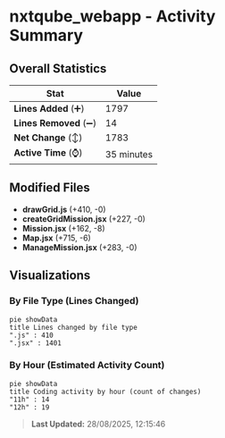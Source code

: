 # nxtqube_webapp - Activity Summary 

## Overall Statistics

| Stat                   | Value                                                             |
| ---------------------- | ----------------------------------------------------------------- |
| **Lines Added** (➕)   | 1797                                          |
| **Lines Removed** (➖) | 14                                        |
| **Net Change** (↕)    | 1783                |
| **Active Time** (⌚)   | 35 minutes |


## Modified Files
- **drawGrid.js** (+410, -0)
- **createGridMission.jsx** (+227, -0)
- **Mission.jsx** (+162, -8)
- **Map.jsx** (+715, -6)
- **ManageMission.jsx** (+283, -0)

## Visualizations

### By File Type (Lines Changed)

```mermaid
pie showData
title Lines changed by file type
".js" : 410
".jsx" : 1401
```

### By Hour (Estimated Activity Count)

```mermaid
pie showData
title Coding activity by hour (count of changes)
"11h" : 14
"12h" : 19
```


> **Last Updated:** 28/08/2025, 12:15:46